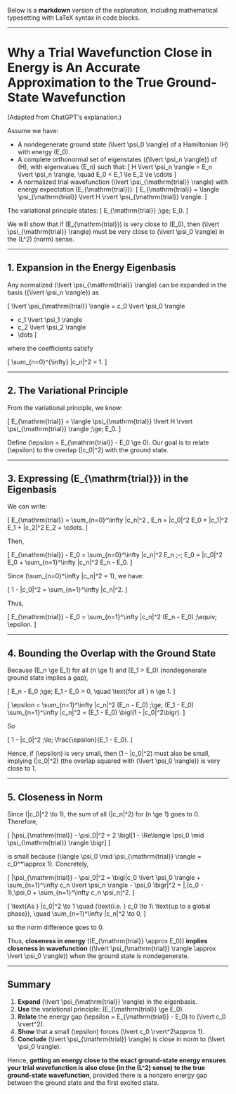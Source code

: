 Below is a **markdown** version of the explanation, including mathematical typesetting with LaTeX syntax in code blocks.

---

# Why a Trial Wavefunction Close in Energy is An Accurate Approximation to the True Ground-State Wavefunction

(Adapted from ChatGPT's explanation.)

Assume we have:

- A nondegenerate ground state \(\lvert \psi_0 \rangle\) of a Hamiltonian \(H\) with energy \(E_0\).
- A complete orthonormal set of eigenstates \(\{\lvert \psi_n \rangle\}\) of \(H\), with eigenvalues \(E_n\) such that:
  \[
    H \lvert \psi_n \rangle = E_n \lvert \psi_n \rangle,
    \quad E_0 < E_1 \le E_2 \le \cdots
  \]
- A normalized trial wavefunction \(\lvert \psi_{\mathrm{trial}} \rangle\) with energy expectation \(E_{\mathrm{trial}}\):
  \[
    E_{\mathrm{trial}} = \langle \psi_{\mathrm{trial}} \lvert H \rvert \psi_{\mathrm{trial}} \rangle.
  \]

The variational principle states:
\[
  E_{\mathrm{trial}} \;\ge\; E_0.
\]

We will show that if \(E_{\mathrm{trial}}\) is very close to \(E_0\), then \(\lvert \psi_{\mathrm{trial}} \rangle\) must be very close to \(\lvert \psi_0 \rangle\) in the \(L^2\) (norm) sense.

---

## 1. Expansion in the Energy Eigenbasis

Any normalized \(\lvert \psi_{\mathrm{trial}} \rangle\) can be expanded in the basis \(\{\lvert \psi_n \rangle\}\) as

\[
\lvert \psi_{\mathrm{trial}} \rangle
= c_0 \lvert \psi_0 \rangle
  + c_1 \lvert \psi_1 \rangle
  + c_2 \lvert \psi_2 \rangle
  + \dots
\]

where the coefficients satisfy

\[
\sum_{n=0}^{\infty} |c_n|^2 = 1.
\]

---

## 2. The Variational Principle

From the variational principle, we know:

\[
E_{\mathrm{trial}}
= \langle \psi_{\mathrm{trial}} \lvert H \rvert \psi_{\mathrm{trial}} \rangle
\;\ge\; E_0.
\]

Define \(\epsilon = E_{\mathrm{trial}} - E_0 \ge 0\). Our goal is to relate \(\epsilon\) to the overlap \(|c_0|^2\) with the ground state.

---

## 3. Expressing \(E_{\mathrm{trial}}\) in the Eigenbasis

We can write:

\[
E_{\mathrm{trial}}
= \sum_{n=0}^\infty |c_n|^2 \, E_n
= |c_0|^2 E_0 + |c_1|^2 E_1 + |c_2|^2 E_2 + \cdots.
\]

Then,

\[
E_{\mathrm{trial}} - E_0
= \sum_{n=0}^\infty |c_n|^2 E_n \;-\; E_0
= |c_0|^2 E_0 + \sum_{n=1}^\infty |c_n|^2 E_n - E_0.
\]

Since \(\sum_{n=0}^\infty |c_n|^2 = 1\), we have:

\[
1 - |c_0|^2 = \sum_{n=1}^\infty |c_n|^2.
\]

Thus,

\[
E_{\mathrm{trial}} - E_0
= \sum_{n=1}^\infty |c_n|^2 (E_n - E_0)
\;\equiv\; \epsilon.
\]

---

## 4. Bounding the Overlap with the Ground State

Because \(E_n \ge E_1\) for all \(n \ge 1\) and \(E_1 > E_0\) (nondegenerate ground state implies a gap),

\[
E_n - E_0 \;\ge\; E_1 - E_0 > 0,
\quad \text{for all } n \ge 1.
\]

\[
\epsilon
= \sum_{n=1}^\infty |c_n|^2 (E_n - E_0)
\;\ge\; (E_1 - E_0) \sum_{n=1}^\infty |c_n|^2
= (E_1 - E_0) \bigl(1 - |c_0|^2\bigr).
\]

So

\[
1 - |c_0|^2
\;\le\; \frac{\epsilon}{E_1 - E_0}.
\]

Hence, if \(\epsilon\) is very small, then \(1 - |c_0|^2\) must also be small, implying \(|c_0|^2\) (the overlap squared with \(\lvert \psi_0 \rangle\)) is very close to 1.

---

## 5. Closeness in Norm

Since \(|c_0|^2 \to 1\), the sum of all \(|c_n|^2\) for \(n \ge 1\) goes to 0. Therefore,

\[
\|\psi_{\mathrm{trial}} - \psi_0\|^2
= 2 \bigl[1 - \Re\langle \psi_0 \mid \psi_{\mathrm{trial}} \rangle \bigr]
\]

is small because \(\langle \psi_0 \mid \psi_{\mathrm{trial}} \rangle = c_0^*\approx 1\). Concretely,

\[
\|\psi_{\mathrm{trial}} - \psi_0\|^2
= \bigl\|c_0 \lvert \psi_0 \rangle + \sum_{n=1}^\infty c_n \lvert \psi_n \rangle - \psi_0 \bigr\|^2
= \|\,(c_0 - 1)\,\psi_0 + \sum_{n=1}^\infty c_n \psi_n\|^2.
\]

\[
\text{As } |c_0|^2 \to 1 \quad (\text{i.e. } c_0 \to 1\ \text{up to a global phase}),
\quad \sum_{n=1}^\infty |c_n|^2 \to 0,
\]


so the norm difference goes to 0.

Thus, **closeness in energy** (\(E_{\mathrm{trial}} \approx E_0\)) **implies closeness in wavefunction** (\(\lvert \psi_{\mathrm{trial}} \rangle \approx \lvert \psi_0 \rangle\)) when the ground state is nondegenerate.

---

## Summary

1. **Expand** \(\lvert \psi_{\mathrm{trial}} \rangle\) in the eigenbasis.
2. **Use** the variational principle: \(E_{\mathrm{trial}} \ge E_0\).
3. **Relate** the energy gap \(\epsilon = E_{\mathrm{trial}} - E_0\) to \(\lvert c_0 \rvert^2\).
4. **Show** that a small \(\epsilon\) forces \(\lvert c_0 \rvert^2\approx 1\).
5. **Conclude** \(\lvert \psi_{\mathrm{trial}} \rangle\) is close in norm to \(\lvert \psi_0 \rangle\).

Hence, **getting an energy close to the exact ground-state energy ensures your trial wavefunction is also close (in the \(L^2\) sense) to the true ground-state wavefunction**, provided there is a nonzero energy gap between the ground state and the first excited state.